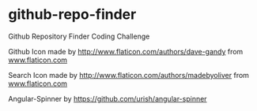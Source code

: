 # github-repo-finder
Github Repository Finder Coding Challenge

Github Icon made by http://www.flaticon.com/authors/dave-gandy from www.flaticon.com

Search Icon made by http://www.flaticon.com/authors/madebyoliver from www.flaticon.com

Angular-Spinner by https://github.com/urish/angular-spinner